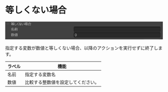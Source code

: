 # 等しくない場合
![IfNotEqual](img/IfNotEqualJP.jpg)

指定する変数が数値と等しくない場合、以降のアクションを実行せずに終了します。


|  ラベル |  機能  |
| ----   | ---- |
| 名前 | 指定する変数名 |
| 数値 | 比較する整数値を設定してください。 |
